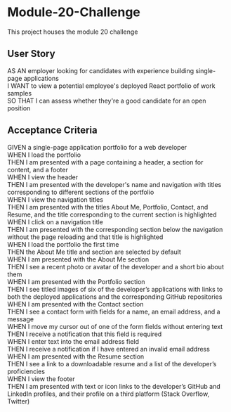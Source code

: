 # Module-20-Challenge
This project houses the module 20 challenge 

## User Story
AS AN employer looking for candidates with experience building single-page applications <br> 
I WANT to view a potential employee's deployed React portfolio of work samples<br> 
SO THAT I can assess whether they're a good candidate for an open position
<br> 
## Acceptance Criteria
GIVEN a single-page application portfolio for a web developer<br> 
WHEN I load the portfolio<br> 
THEN I am presented with a page containing a header, a section for content, and a footer<br> 
WHEN I view the header<br> 
THEN I am presented with the developer's name and navigation with titles corresponding to different sections of the portfolio<br> 
WHEN I view the navigation titles<br> 
THEN I am presented with the titles About Me, Portfolio, Contact, and Resume, and the title corresponding to the current section is highlighted<br> 
WHEN I click on a navigation title<br> 
THEN I am presented with the corresponding section below the navigation without the page reloading and that title is highlighted<br> 
WHEN I load the portfolio the first time<br> 
THEN the About Me title and section are selected by default<br> 
WHEN I am presented with the About Me section<br> 
THEN I see a recent photo or avatar of the developer and a short bio about them<br> 
WHEN I am presented with the Portfolio section<br> 
THEN I see titled images of six of the developer’s applications with links to both the deployed applications and the corresponding GitHub repositories<br> 
WHEN I am presented with the Contact section<br> 
THEN I see a contact form with fields for a name, an email address, and a message<br> 
WHEN I move my cursor out of one of the form fields without entering text<br> 
THEN I receive a notification that this field is required<br> 
WHEN I enter text into the email address field<br> 
THEN I receive a notification if I have entered an invalid email address<br> 
WHEN I am presented with the Resume section<br> 
THEN I see a link to a downloadable resume and a list of the developer’s proficiencies<br> 
WHEN I view the footer<br> 
THEN I am presented with text or icon links to the developer’s GitHub and LinkedIn profiles, and their profile on a third platform (Stack Overflow, Twitter)<br> 
